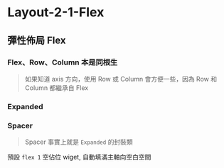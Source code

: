# Layout-2-1-Flex

## 彈性佈局 Flex

### Flex、Row、Column 本是同根生

> 如果知道 axis 方向，使用 Row 或 Column 會方便一些，因為 Row 和 Column 都繼承自 Flex

### Expanded

### Spacer

> Spacer 事實上就是 `Expanded` 的封裝類

預設 `flex 1` 空佔位 wiget, 自動填滿主軸向空白空間
